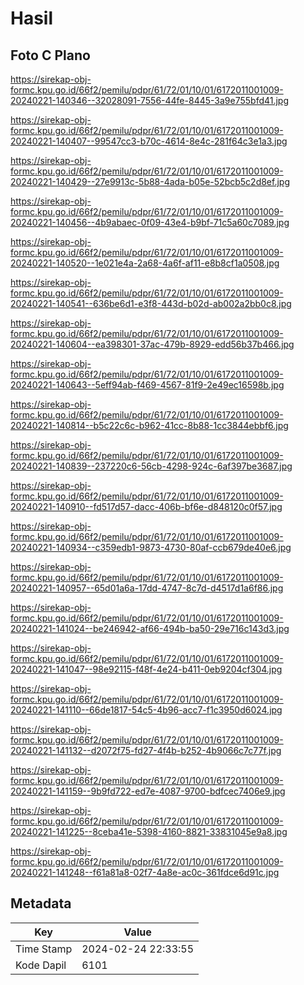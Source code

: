 # Hasil

## Foto C Plano

https://sirekap-obj-formc.kpu.go.id/66f2/pemilu/pdpr/61/72/01/10/01/6172011001009-20240221-140346--32028091-7556-44fe-8445-3a9e755bfd41.jpg

https://sirekap-obj-formc.kpu.go.id/66f2/pemilu/pdpr/61/72/01/10/01/6172011001009-20240221-140407--99547cc3-b70c-4614-8e4c-281f64c3e1a3.jpg

https://sirekap-obj-formc.kpu.go.id/66f2/pemilu/pdpr/61/72/01/10/01/6172011001009-20240221-140429--27e9913c-5b88-4ada-b05e-52bcb5c2d8ef.jpg

https://sirekap-obj-formc.kpu.go.id/66f2/pemilu/pdpr/61/72/01/10/01/6172011001009-20240221-140456--4b9abaec-0f09-43e4-b9bf-71c5a60c7089.jpg

https://sirekap-obj-formc.kpu.go.id/66f2/pemilu/pdpr/61/72/01/10/01/6172011001009-20240221-140520--1e021e4a-2a68-4a6f-af11-e8b8cf1a0508.jpg

https://sirekap-obj-formc.kpu.go.id/66f2/pemilu/pdpr/61/72/01/10/01/6172011001009-20240221-140541--636be6d1-e3f8-443d-b02d-ab002a2bb0c8.jpg

https://sirekap-obj-formc.kpu.go.id/66f2/pemilu/pdpr/61/72/01/10/01/6172011001009-20240221-140604--ea398301-37ac-479b-8929-edd56b37b466.jpg

https://sirekap-obj-formc.kpu.go.id/66f2/pemilu/pdpr/61/72/01/10/01/6172011001009-20240221-140643--5eff94ab-f469-4567-81f9-2e49ec16598b.jpg

https://sirekap-obj-formc.kpu.go.id/66f2/pemilu/pdpr/61/72/01/10/01/6172011001009-20240221-140814--b5c22c6c-b962-41cc-8b88-1cc3844ebbf6.jpg

https://sirekap-obj-formc.kpu.go.id/66f2/pemilu/pdpr/61/72/01/10/01/6172011001009-20240221-140839--237220c6-56cb-4298-924c-6af397be3687.jpg

https://sirekap-obj-formc.kpu.go.id/66f2/pemilu/pdpr/61/72/01/10/01/6172011001009-20240221-140910--fd517d57-dacc-406b-bf6e-d848120c0f57.jpg

https://sirekap-obj-formc.kpu.go.id/66f2/pemilu/pdpr/61/72/01/10/01/6172011001009-20240221-140934--c359edb1-9873-4730-80af-ccb679de40e6.jpg

https://sirekap-obj-formc.kpu.go.id/66f2/pemilu/pdpr/61/72/01/10/01/6172011001009-20240221-140957--65d01a6a-17dd-4747-8c7d-d4517d1a6f86.jpg

https://sirekap-obj-formc.kpu.go.id/66f2/pemilu/pdpr/61/72/01/10/01/6172011001009-20240221-141024--be246942-af66-494b-ba50-29e716c143d3.jpg

https://sirekap-obj-formc.kpu.go.id/66f2/pemilu/pdpr/61/72/01/10/01/6172011001009-20240221-141047--98e92115-f48f-4e24-b411-0eb9204cf304.jpg

https://sirekap-obj-formc.kpu.go.id/66f2/pemilu/pdpr/61/72/01/10/01/6172011001009-20240221-141110--66de1817-54c5-4b96-acc7-f1c3950d6024.jpg

https://sirekap-obj-formc.kpu.go.id/66f2/pemilu/pdpr/61/72/01/10/01/6172011001009-20240221-141132--d2072f75-fd27-4f4b-b252-4b9066c7c77f.jpg

https://sirekap-obj-formc.kpu.go.id/66f2/pemilu/pdpr/61/72/01/10/01/6172011001009-20240221-141159--9b9fd722-ed7e-4087-9700-bdfcec7406e9.jpg

https://sirekap-obj-formc.kpu.go.id/66f2/pemilu/pdpr/61/72/01/10/01/6172011001009-20240221-141225--8ceba41e-5398-4160-8821-33831045e9a8.jpg

https://sirekap-obj-formc.kpu.go.id/66f2/pemilu/pdpr/61/72/01/10/01/6172011001009-20240221-141248--f61a81a8-02f7-4a8e-ac0c-361fdce6d91c.jpg


## Metadata

| Key        | Value               |
| ---------- | ------------------- |
| Time Stamp | 2024-02-24 22:33:55 |
| Kode Dapil | 6101                |



